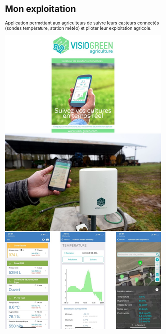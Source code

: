 # Mon exploitation
Application permettant aux agriculteurs de suivre leurs capteurs connectés (sondes température, station météo) et piloter leur exploitation agricole.

![Application Mon Exploitation](https://github.com/julien-vanh/julien-vanh/blob/63522f952d2ce65931ae5a1dc403ba46fc2e1369/assets/portfolio/visio1.jpeg)
![Application Mon exploitation](https://github.com/julien-vanh/julien-vanh/blob/63522f952d2ce65931ae5a1dc403ba46fc2e1369/assets/portfolio/visio2.jpeg)
![Application Mon exploitation](https://github.com/julien-vanh/julien-vanh/blob/63522f952d2ce65931ae5a1dc403ba46fc2e1369/assets/portfolio/visio3.jpeg)
